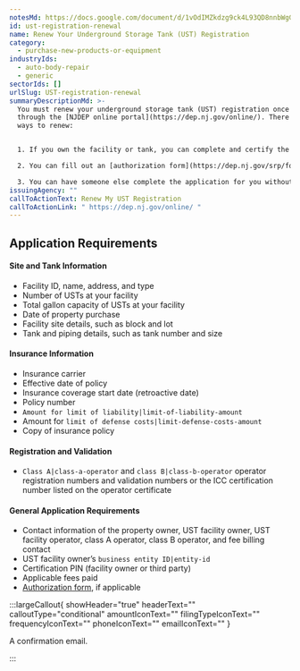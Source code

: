 ```yaml
---
notesMd: https://docs.google.com/document/d/1vOdIMZkdzg9ck4L93QD8nnbWgGX57QakLB5-J9ONTkY/edit?tab=t.0
id: ust-registration-renewal
name: Renew Your Underground Storage Tank (UST) Registration
category:
  - purchase-new-products-or-equipment
industryIds:
  - auto-body-repair
  - generic
sectorIds: []
urlSlug: UST-registration-renewal
summaryDescriptionMd: >-
  You must renew your underground storage tank (UST) registration once a year
  through the [NJDEP online portal](https://dep.nj.gov/online/). There are 3
  ways to renew:


  1. If you own the facility or tank, you can complete and certify the application yourself.

  2. You can fill out an [authorization form](https://dep.nj.gov/srp/forms/ust/) that lets another person complete and certify the application for you.

  3. You can have someone else complete the application for you without certifying it. Then certify the application yourself.
issuingAgency: ""
callToActionText: Renew My UST Registration
callToActionLink: " https://dep.nj.gov/online/ "
---
```

## Application Requirements

#### Site and Tank Information

* Facility ID, name, address, and type
* Number of USTs at your facility
* Total gallon capacity of USTs at your facility
* Date of property purchase
* Facility site details, such as block and lot
* Tank and piping details, such as tank number and size

#### Insurance Information

* Insurance carrier
* Effective date of policy
* Insurance coverage start date (retroactive date) 
* Policy number
*  `Amount for limit of liability|limit-of-liability-amount` 
* Amount for `limit of defense costs|limit-defense-costs-amount` 
* Copy of insurance policy

#### Registration and Validation

- `Class A|class-a-operator` and `class B|class-b-operator` operator  registration numbers and validation numbers or the ICC certification number listed on the operator certificate

#### General Application Requirements

* Contact information of the property owner, UST facility owner, UST facility operator, class A operator, class B operator, and fee billing contact
* UST facility owner’s `business entity ID|entity-id` 
* Certification PIN (facility owner or third party)
* Applicable fees paid
* [Authorization form](https://dep.nj.gov/srp/forms/ust/), if applicable 

:::largeCallout{ showHeader="true" headerText="" calloutType="conditional" amountIconText="" filingTypeIconText="" frequencyIconText="" phoneIconText="" emailIconText="" }

A confirmation email.

:::